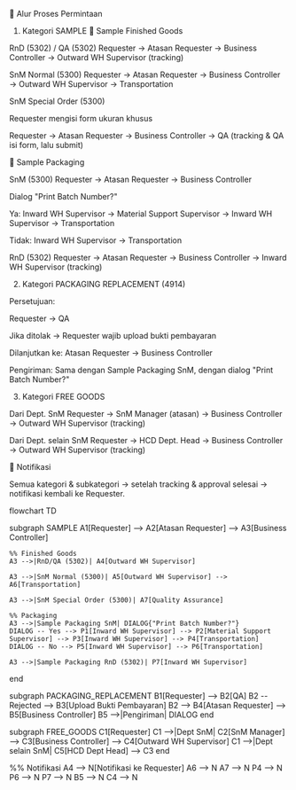 📌 Alur Proses Permintaan
1. Kategori SAMPLE
🔹 Sample Finished Goods

RnD (5302) / QA (5302)
Requester → Atasan Requester → Business Controller → Outward WH Supervisor (tracking)

SnM Normal (5300)
Requester → Atasan Requester → Business Controller → Outward WH Supervisor → Transportation

SnM Special Order (5300)

Requester mengisi form ukuran khusus

Requester → Atasan Requester → Business Controller → QA (tracking & QA isi form, lalu submit)

🔹 Sample Packaging

SnM (5300)
Requester → Atasan Requester → Business Controller

Dialog "Print Batch Number?"

Ya:
Inward WH Supervisor → Material Support Supervisor → Inward WH Supervisor → Transportation

Tidak:
Inward WH Supervisor → Transportation

RnD (5302)
Requester → Atasan Requester → Business Controller → Inward WH Supervisor (tracking)

2. Kategori PACKAGING REPLACEMENT (4914)

Persetujuan:

Requester → QA

Jika ditolak → Requester wajib upload bukti pembayaran

Dilanjutkan ke: Atasan Requester → Business Controller

Pengiriman:
Sama dengan Sample Packaging SnM, dengan dialog "Print Batch Number?"

3. Kategori FREE GOODS

Dari Dept. SnM
Requester → SnM Manager (atasan) → Business Controller → Outward WH Supervisor (tracking)

Dari Dept. selain SnM
Requester → HCD Dept. Head → Business Controller → Outward WH Supervisor (tracking)

📢 Notifikasi

Semua kategori & subkategori → setelah tracking & approval selesai → notifikasi kembali ke Requester.



flowchart TD

subgraph SAMPLE
    A1[Requester] --> A2[Atasan Requester] --> A3[Business Controller]

    %% Finished Goods
    A3 -->|RnD/QA (5302)| A4[Outward WH Supervisor]

    A3 -->|SnM Normal (5300)| A5[Outward WH Supervisor] --> A6[Transportation]

    A3 -->|SnM Special Order (5300)| A7[Quality Assurance]

    %% Packaging
    A3 -->|Sample Packaging SnM| DIALOG{"Print Batch Number?"}
    DIALOG -- Yes --> P1[Inward WH Supervisor] --> P2[Material Support Supervisor] --> P3[Inward WH Supervisor] --> P4[Transportation]
    DIALOG -- No --> P5[Inward WH Supervisor] --> P6[Transportation]

    A3 -->|Sample Packaging RnD (5302)| P7[Inward WH Supervisor]
end

subgraph PACKAGING_REPLACEMENT
    B1[Requester] --> B2[QA]
    B2 -- Rejected --> B3[Upload Bukti Pembayaran]
    B2 --> B4[Atasan Requester] --> B5[Business Controller]
    B5 -->|Pengiriman| DIALOG
end

subgraph FREE_GOODS
    C1[Requester]
    C1 -->|Dept SnM| C2[SnM Manager] --> C3[Business Controller] --> C4[Outward WH Supervisor]
    C1 -->|Dept selain SnM| C5[HCD Dept Head] --> C3
end

%% Notifikasi
A4 --> N[Notifikasi ke Requester]
A6 --> N
A7 --> N
P4 --> N
P6 --> N
P7 --> N
B5 --> N
C4 --> N



